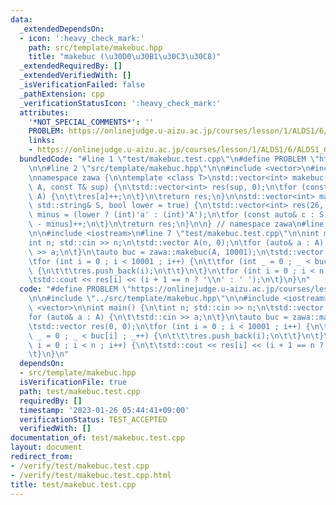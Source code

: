 ```yaml
---
data:
  _extendedDependsOn:
  - icon: ':heavy_check_mark:'
    path: src/template/makebuc.hpp
    title: "makebuc (\u30D0\u30B1\u30C3\u30C8)"
  _extendedRequiredBy: []
  _extendedVerifiedWith: []
  _isVerificationFailed: false
  _pathExtension: cpp
  _verificationStatusIcon: ':heavy_check_mark:'
  attributes:
    '*NOT_SPECIAL_COMMENTS*': ''
    PROBLEM: https://onlinejudge.u-aizu.ac.jp/courses/lesson/1/ALDS1/6/ALDS1_6_A
    links:
    - https://onlinejudge.u-aizu.ac.jp/courses/lesson/1/ALDS1/6/ALDS1_6_A
  bundledCode: "#line 1 \"test/makebuc.test.cpp\"\n#define PROBLEM \"https://onlinejudge.u-aizu.ac.jp/courses/lesson/1/ALDS1/6/ALDS1_6_A\"\
    \n\n#line 2 \"src/template/makebuc.hpp\"\n\n#include <vector>\n#include <string>\n\
    \nnamespace zawa {\n\ntemplate <class T>\nstd::vector<int> makebuc(const std::vector<T>&\
    \ A, const T& sup) {\n\tstd::vector<int> res(sup, 0);\n\tfor (const auto& a :\
    \ A) {\n\t\tres[a]++;\n\t}\n\treturn res;\n}\n\nstd::vector<int> makebuc(const\
    \ std::string& S, bool lower = true) {\n\tstd::vector<int> res(26, 0);\n\tint\
    \ minus = (lower ? (int)'a' : (int)'A');\n\tfor (const auto& c : S) {\n\t\tres[c\
    \ - minus]++;\n\t}\n\treturn res;\n}\n\n} // namespace zawa\n#line 4 \"test/makebuc.test.cpp\"\
    \n\n#include <iostream>\n#line 7 \"test/makebuc.test.cpp\"\n\nint main() {\n\t\
    int n; std::cin >> n;\n\tstd::vector A(n, 0);\n\tfor (auto& a : A) {\n\t\tstd::cin\
    \ >> a;\n\t}\n\tauto buc = zawa::makebuc(A, 10001);\n\tstd::vector res(0, 0);\n\
    \tfor (int i = 0 ; i < 10001 ; i++) {\n\t\tfor (int _ = 0 ; _ < buc[i] ; _++)\
    \ {\n\t\t\tres.push_back(i);\n\t\t}\n\t}\n\tfor (int i = 0 ; i < n ; i++) {\n\t\
    \tstd::cout << res[i] << (i + 1 == n ? '\\n' : ' ');\n\t}\n}\n"
  code: "#define PROBLEM \"https://onlinejudge.u-aizu.ac.jp/courses/lesson/1/ALDS1/6/ALDS1_6_A\"\
    \n\n#include \"../src/template/makebuc.hpp\"\n\n#include <iostream>\n#include\
    \ <vector>\n\nint main() {\n\tint n; std::cin >> n;\n\tstd::vector A(n, 0);\n\t\
    for (auto& a : A) {\n\t\tstd::cin >> a;\n\t}\n\tauto buc = zawa::makebuc(A, 10001);\n\
    \tstd::vector res(0, 0);\n\tfor (int i = 0 ; i < 10001 ; i++) {\n\t\tfor (int\
    \ _ = 0 ; _ < buc[i] ; _++) {\n\t\t\tres.push_back(i);\n\t\t}\n\t}\n\tfor (int\
    \ i = 0 ; i < n ; i++) {\n\t\tstd::cout << res[i] << (i + 1 == n ? '\\n' : ' ');\n\
    \t}\n}\n"
  dependsOn:
  - src/template/makebuc.hpp
  isVerificationFile: true
  path: test/makebuc.test.cpp
  requiredBy: []
  timestamp: '2023-01-26 05:44:41+09:00'
  verificationStatus: TEST_ACCEPTED
  verifiedWith: []
documentation_of: test/makebuc.test.cpp
layout: document
redirect_from:
- /verify/test/makebuc.test.cpp
- /verify/test/makebuc.test.cpp.html
title: test/makebuc.test.cpp
---
```

